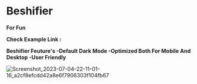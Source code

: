 # Beshifier 

**For Fun**

**Check Example Link :** 

**Beshifier Feuture's
-Default Dark Mode
-Optimized Both For Mobile And Desktop
-User Friendly**

![Screenshot_2023-07-04-22-11-01-16_a2cf8efcdd42a8e6f7906303f104fb67](https://github.com/CoderSensui/Beshifier/assets/137837037/836760bf-3521-48e6-83d5-b8b2f3cc7740)
